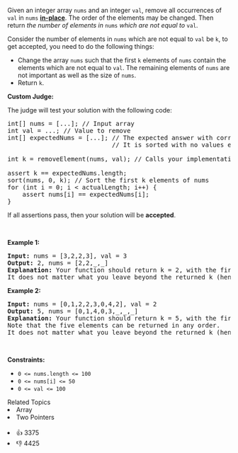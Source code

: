 <p>Given an integer array <code>nums</code> and an integer <code>val</code>, remove all occurrences of <code>val</code> in <code>nums</code> <a href="https://en.wikipedia.org/wiki/In-place_algorithm" target="_blank"><strong>in-place</strong></a>. The order of the elements may be changed. Then return <em>the number of elements in </em><code>nums</code><em> which are not equal to </em><code>val</code>.</p>

<p>Consider the number of elements in <code>nums</code> which are not equal to <code>val</code> be <code>k</code>, to get accepted, you need to do the following things:</p>

<ul> 
 <li>Change the array <code>nums</code> such that the first <code>k</code> elements of <code>nums</code> contain the elements which are not equal to <code>val</code>. The remaining elements of <code>nums</code> are not important as well as the size of <code>nums</code>.</li> 
 <li>Return <code>k</code>.</li> 
</ul>

<p><strong>Custom Judge:</strong></p>

<p>The judge will test your solution with the following code:</p>

<pre>
int[] nums = [...]; // Input array
int val = ...; // Value to remove
int[] expectedNums = [...]; // The expected answer with correct length.
                            // It is sorted with no values equaling val.

int k = removeElement(nums, val); // Calls your implementation

assert k == expectedNums.length;
sort(nums, 0, k); // Sort the first k elements of nums
for (int i = 0; i &lt; actualLength; i++) {
    assert nums[i] == expectedNums[i];
}
</pre>

<p>If all assertions pass, then your solution will be <strong>accepted</strong>.</p>

<p>&nbsp;</p> 
<p><strong class="example">Example 1:</strong></p>

<pre>
<strong>Input:</strong> nums = [3,2,2,3], val = 3
<strong>Output:</strong> 2, nums = [2,2,_,_]
<strong>Explanation:</strong> Your function should return k = 2, with the first two elements of nums being 2.
It does not matter what you leave beyond the returned k (hence they are underscores).
</pre>

<p><strong class="example">Example 2:</strong></p>

<pre>
<strong>Input:</strong> nums = [0,1,2,2,3,0,4,2], val = 2
<strong>Output:</strong> 5, nums = [0,1,4,0,3,_,_,_]
<strong>Explanation:</strong> Your function should return k = 5, with the first five elements of nums containing 0, 0, 1, 3, and 4.
Note that the five elements can be returned in any order.
It does not matter what you leave beyond the returned k (hence they are underscores).
</pre>

<p>&nbsp;</p> 
<p><strong>Constraints:</strong></p>

<ul> 
 <li><code>0 &lt;= nums.length &lt;= 100</code></li> 
 <li><code>0 &lt;= nums[i] &lt;= 50</code></li> 
 <li><code>0 &lt;= val &lt;= 100</code></li> 
</ul>

<div><div>Related Topics</div><div><li>Array</li><li>Two Pointers</li></div></div><br><div><li>👍 3375</li><li>👎 4425</li></div>